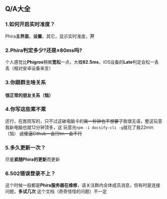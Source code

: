## Q/A大全

### 1.如何开启实时准度？

Phira**主界面**，**设置**，其它，显示实时准度，**开**

### 2.Phira判定多少?还是±80ms吗?

个人感觉比**Phigros**稍微**宽松**一点，大概**82.5ms**，iOS设备的**Late**判定会松一丢丢（相对安卓设备来言）

### 3.你跟群主啥关系

#### 很正常的朋友关系（恼）

### 4.你写这些累不累

还行，在医院写的，只不过这破电脑卡的~~我一秒钟也不想要了~~我很无语，整这玩意我新电脑也就12分钟顶多，这
玩意光`npm -i docsify-cli -g`就花了我22min（恼）
~~这傻逼Github一会行tm一会不行~~

### 5.多久更新一次？

尽量**紧随Phira的更新**而更新

### 6.502错误登录不上？
这个时候一般都是**Phira服务器在维修**，请关注群内全体成员消息，但有时是连接问题，**多试几次**
这个文档（奇奇怪怪的问题）不一定
